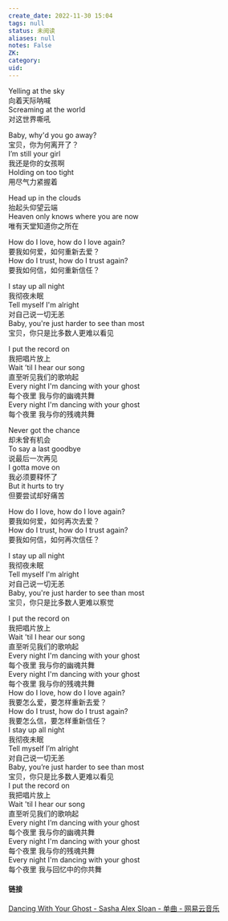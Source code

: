 ```yaml
---
create_date: 2022-11-30 15:04
tags: null
status: 未阅读 
aliases: null
notes: False
ZK: 
category: 
uid: 
---
```


Yelling at the sky  
向着天际呐喊  
Screaming at the world  
对这世界嘶吼  

Baby, why'd you go away?  
宝贝，你为何离开了？  
I’m still your girl  
我还是你的女孩啊  
Holding on too tight  
用尽气力紧握着  

Head up in the clouds  
抬起头仰望云端  
Heaven only knows where you are now  
唯有天堂知道你之所在  

How do I love, how do I love again?  
要我如何爱，如何重新去爱？  
How do I trust, how do I trust again?  
要我如何信，如何重新信任？ 

I stay up all night  
我彻夜未眠  
Tell myself I'm alright  
对自己说一切无恙  
Baby, you're just harder to see than most  
宝贝，你只是比多数人更难以看见  

I put the record on  
我把唱片放上  
Wait ’til I hear our song  
直至听见我们的歌响起  
Every night I'm dancing with your ghost  
每个夜里 我与你的幽魂共舞  
Every night I'm dancing with your ghost  
每个夜里 我与你的残魂共舞  

Never got the chance  
却未曾有机会  
To say a last goodbye  
说最后一次再见  
I gotta move on  
我必须要释怀了  
But it hurts to try  
但要尝试却好痛苦  

How do I love, how do I love again?  
要我如何爱，如何再次去爱？  
How do I trust, how do I trust again?  
要我如何信，如何再次信任？  

I stay up all night  
我彻夜未眠  
Tell myself I'm alright  
对自己说一切无恙  
Baby, you're just harder to see than most  
宝贝，你只是比多数人更难以察觉  

I put the record on  
我把唱片放上  
Wait 'til I hear our song  
直至听见我们的歌响起  
Every night I'm dancing with your ghost  
每个夜里 我与你的幽魂共舞  
Every night I'm dancing with your ghost  
每个夜里 我与你的残魂共舞  
How do I love, how do I love again?  
我要怎么爱，要怎样重新去爱？  
How do I trust, how do I trust again?  
我要怎么信，要怎样重新信任？  
I stay up all night  
我彻夜未眠  
Tell myself I’m alright  
对自己说一切无恙  
Baby, you’re just harder to see than most  
宝贝，你只是比多数人更难以看见  
I put the record on  
我把唱片放上  
Wait 'til I hear our song  
直至听见我们的歌响起  
Every night I’m dancing with your ghost  
每个夜里 我与你的幽魂共舞  
Every night I'm dancing with your ghost  
每个夜里 我与你的残魂共舞  
Every night I'm dancing with your ghost  
每个夜里 我与回忆中的你共舞

#### 链接
[Dancing With Your Ghost - Sasha Alex Sloan - 单曲 - 网易云音乐](https://music.163.com/song?id=1374329431&userid=84019341)

